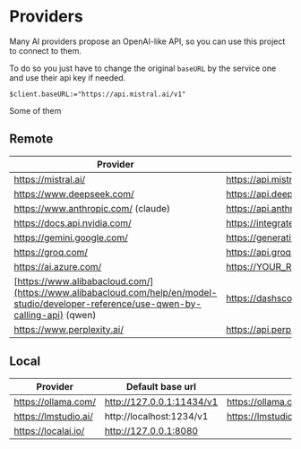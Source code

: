 # Providers

Many AI providers propose an OpenAI-like API, so you can use this project to connect to them.

To do so you just have to change the original `baseURL` by the service one and use their api key if needed.

```4d
$client.baseURL:="https://api.mistral.ai/v1"
```

Some of them

## Remote

|Provider|Base url|
|-|-|
|https://mistral.ai/|https://api.mistral.ai/v1|
|https://www.deepseek.com/|https://api.deepseek.com| 
|https://www.anthropic.com/ (claude)|https://api.anthropic.com/v1|
|https://docs.api.nvidia.com/|https://integrate.api.nvidia.com/v1|
|https://gemini.google.com/|https://generativelanguage.googleapis.com/v1beta/openai|
|https://groq.com/|https://api.groq.com/openai/v1| 
|https://ai.azure.com/|https://YOUR_RESOURCE_NAME.openai.azure.com|
|[https://www.alibabacloud.com/](https://www.alibabacloud.com/help/en/model-studio/developer-reference/use-qwen-by-calling-api) (qwen)| https://dashscope-intl.aliyuncs.com/compatible-mode/v1|
|https://www.perplexity.ai/|https://api.perplexity.ai| 

## Local

| Provider           | Default base url          | Doc                                           |
|------------------  |---------------------------|-----------------------------------------------|
|https://ollama.com/ | http://127.0.0.1:11434/v1 | https://ollama.com/blog/openai-compatibility  |
|https://lmstudio.ai/| http://localhost:1234/v1  | https://lmstudio.ai/docs/api/endpoints/openai |
|https://localai.io/ | http://127.0.0.1:8080     |  |
